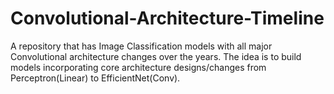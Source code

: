 # Convolutional-Architecture-Timeline
A repository that has Image Classification models with all major Convolutional architecture changes over the years. The idea is to build models incorporating core architecture designs/changes from Perceptron(Linear) to EfficientNet(Conv). 
